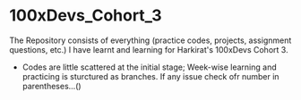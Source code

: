 # 100xDevs_Cohort_3
The Repository consists of everything (practice codes, projects, assignment questions, etc.) I have learnt and learning for Harkirat's 100xDevs Cohort 3.
+ Codes are little scattered at the initial stage; Week-wise learning and practicing is sturctured as branches. If any issue check ofr number in parentheses...()
